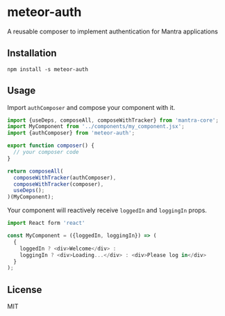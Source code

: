 # meteor-auth

A reusable composer to implement authentication for Mantra applications


## Installation

    npm install -s meteor-auth


## Usage

Import `authComposer` and compose your component with it.

```js
import {useDeps, composeAll, composeWithTracker} from 'mantra-core';
import MyComponent from '../components/my_component.jsx';
import {authComposer} from 'meteor-auth';

export function composer() {
  // your composer code
}

return composeAll(
  composeWithTracker(authComposer),
  composeWithTracker(composer),
  useDeps();
)(MyComponent);
```

Your component will reactively receive `loggedIn` and `loggingIn` props.

```js
import React form 'react'

const MyComponent = ({loggedIn, loggingIn}) => (
  {
    loggedIn ? <div>Welcome</div> :
    loggingIn ? <div>Loading...</div> : <div>Please log in</div>
  }
);
```


## License

MIT
